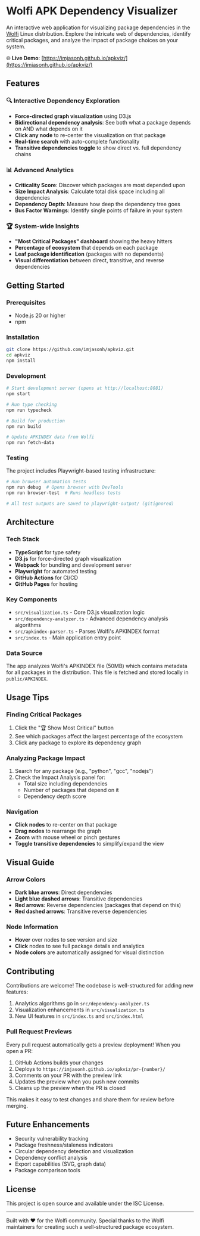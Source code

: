 # Wolfi APK Dependency Visualizer

An interactive web application for visualizing package dependencies in the [Wolfi](https://wolfi.dev) Linux distribution. Explore the intricate web of dependencies, identify critical packages, and analyze the impact of package choices on your system.

🌐 **Live Demo**: [https://imjasonh.github.io/apkviz/](https://imjasonh.github.io/apkviz/)

## Features

### 🔍 Interactive Dependency Exploration
- **Force-directed graph visualization** using D3.js
- **Bidirectional dependency analysis**: See both what a package depends on AND what depends on it
- **Click any node** to re-center the visualization on that package
- **Real-time search** with auto-complete functionality
- **Transitive dependencies toggle** to show direct vs. full dependency chains

### 📊 Advanced Analytics
- **Criticality Score**: Discover which packages are most depended upon
- **Size Impact Analysis**: Calculate total disk space including all dependencies
- **Dependency Depth**: Measure how deep the dependency tree goes
- **Bus Factor Warnings**: Identify single points of failure in your system

### 🏆 System-wide Insights
- **"Most Critical Packages" dashboard** showing the heavy hitters
- **Percentage of ecosystem** that depends on each package
- **Leaf package identification** (packages with no dependents)
- **Visual differentiation** between direct, transitive, and reverse dependencies

## Getting Started

### Prerequisites
- Node.js 20 or higher
- npm

### Installation
```bash
git clone https://github.com/imjasonh/apkviz.git
cd apkviz
npm install
```

### Development
```bash
# Start development server (opens at http://localhost:8081)
npm start

# Run type checking
npm run typecheck

# Build for production
npm run build

# Update APKINDEX data from Wolfi
npm run fetch-data
```

### Testing
The project includes Playwright-based testing infrastructure:

```bash
# Run browser automation tests
npm run debug  # Opens browser with DevTools
npm run browser-test  # Runs headless tests

# All test outputs are saved to playwright-output/ (gitignored)
```

## Architecture

### Tech Stack
- **TypeScript** for type safety
- **D3.js** for force-directed graph visualization
- **Webpack** for bundling and development server
- **Playwright** for automated testing
- **GitHub Actions** for CI/CD
- **GitHub Pages** for hosting

### Key Components
- `src/visualization.ts` - Core D3.js visualization logic
- `src/dependency-analyzer.ts` - Advanced dependency analysis algorithms
- `src/apkindex-parser.ts` - Parses Wolfi's APKINDEX format
- `src/index.ts` - Main application entry point

### Data Source
The app analyzes Wolfi's APKINDEX file (50MB) which contains metadata for all packages in the distribution. This file is fetched and stored locally in `public/APKINDEX`.

## Usage Tips

### Finding Critical Packages
1. Click the "🏆 Show Most Critical" button
2. See which packages affect the largest percentage of the ecosystem
3. Click any package to explore its dependency graph

### Analyzing Package Impact
1. Search for any package (e.g., "python", "gcc", "nodejs")
2. Check the Impact Analysis panel for:
   - Total size including dependencies
   - Number of packages that depend on it
   - Dependency depth score

### Navigation
- **Click nodes** to re-center on that package
- **Drag nodes** to rearrange the graph
- **Zoom** with mouse wheel or pinch gestures
- **Toggle transitive dependencies** to simplify/expand the view

## Visual Guide

### Arrow Colors
- **Dark blue arrows**: Direct dependencies
- **Light blue dashed arrows**: Transitive dependencies  
- **Red arrows**: Reverse dependencies (packages that depend on this)
- **Red dashed arrows**: Transitive reverse dependencies

### Node Information
- **Hover** over nodes to see version and size
- **Click** nodes to see full package details and analytics
- **Node colors** are automatically assigned for visual distinction

## Contributing

Contributions are welcome! The codebase is well-structured for adding new features:

1. Analytics algorithms go in `src/dependency-analyzer.ts`
2. Visualization enhancements in `src/visualization.ts`
3. New UI features in `src/index.ts` and `src/index.html`

### Pull Request Previews

Every pull request automatically gets a preview deployment! When you open a PR:

1. GitHub Actions builds your changes
2. Deploys to `https://imjasonh.github.io/apkviz/pr-{number}/`
3. Comments on your PR with the preview link
4. Updates the preview when you push new commits
5. Cleans up the preview when the PR is closed

This makes it easy to test changes and share them for review before merging.

## Future Enhancements

- Security vulnerability tracking
- Package freshness/staleness indicators
- Circular dependency detection and visualization
- Dependency conflict analysis
- Export capabilities (SVG, graph data)
- Package comparison tools

## License

This project is open source and available under the ISC License.

---

Built with ❤️ for the Wolfi community. Special thanks to the Wolfi maintainers for creating such a well-structured package ecosystem.